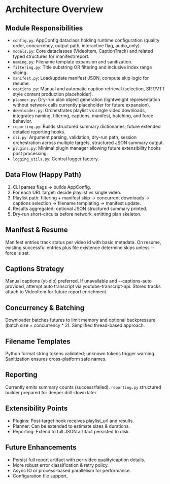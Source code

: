 # Architecture Overview

## Module Responsibilities

- `config.py`: AppConfig dataclass holding runtime configuration (quality order, concurrency, output path, interactive flag, audio_only).
- `models.py`: Core dataclasses (VideoItem, CaptionTrack) and related typed structures for manifest/report.
- `naming.py`: Filename template expansion and sanitization.
- `filtering.py`: Title substring OR filtering and inclusive index range slicing.
- `manifest.py`: Load/update manifest JSON, compute skip logic for resume.
- `captions.py`: Manual and automatic caption retrieval (selection, SRT/VTT style content production placeholder).
- `planner.py`: Dry-run plan object generation (lightweight representation without network calls currently placeholder for future expansion).
- `downloader.py`: Orchestrates playlist vs single video downloads, integrates naming, filtering, captions, manifest, batching, and force behavior.
- `reporting.py`: Builds structured summary dictionaries; future extended detailed reporting hooks.
- `cli.py`: Argument parsing, validation, dry-run path, session orchestration across multiple targets, structured JSON summary output.
- `plugins.py`: Minimal plugin manager allowing future extensibility hooks post processing.
- `logging_utils.py`: Central logger factory.

## Data Flow (Happy Path)

1. CLI parses flags -> builds AppConfig.
2. For each URL target: decide playlist vs single video.
3. Playlist path: filtering + manifest skip -> concurrent downloads -> captions selection -> filename templating -> manifest update.
4. Results aggregated; optional JSON structured summary printed.
5. Dry-run short-circuits before network, emitting plan skeleton.

## Manifest & Resume

Manifest entries track status per video id with basic metadata. On resume, existing successful entries plus file existence determine skips unless --force is set.

## Captions Strategy

Manual captions (yt-dlp) preferred. If unavailable and --captions-auto provided, attempt auto transcript via youtube-transcript-api. Stored tracks attach to VideoItem for future report enrichment.

## Concurrency & Batching

Downloader batches futures to limit memory and optional backpressure (batch size = concurrency \* 2). Simplified thread-based approach.

## Filename Templates

Python format string tokens validated; unknown tokens trigger warning. Sanitization ensures cross-platform safe names.

## Reporting

Currently emits summary counts (success/failed). `reporting.py` structured builder prepared for deeper drill-down later.

## Extensibility Points

- Plugins: Post-target hook receives playlist_url and results.
- Planner: Can be extended to estimate sizes & durations.
- Reporting: Extend to full JSON artifact persisted to disk.

## Future Enhancements

- Persist full report artifact with per-video quality/caption details.
- More robust error classification & retry policy.
- Async IO or process-based parallelism for performance.
- Configuration file support.
